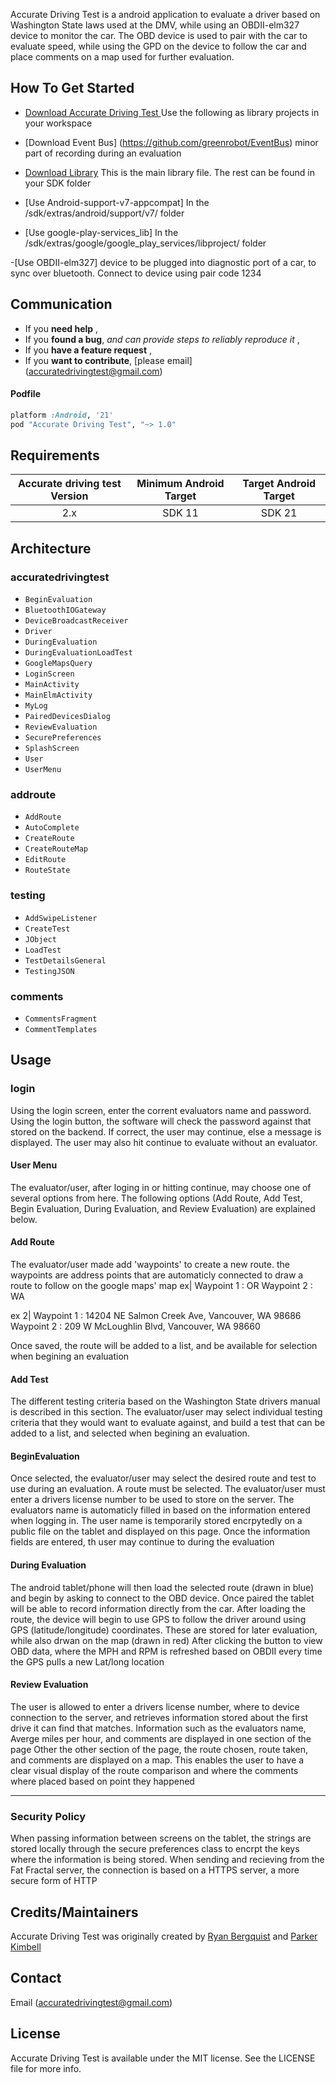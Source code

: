 <p align="center" >

Accurate Driving Test is a android application to evaluate a driver based on Washington State laws used at the DMV, while using an OBDII-elm327 device to monitor the car. The OBD device is used to pair with the car to evaluate speed, while using the GPD on the device to follow the car and place comments on a map used for further evaluation.

## How To Get Started

- [Download Accurate Driving Test ](https://gitlab.encs.vancouver.wsu.edu/r.bergquist7/AccDrivingTestSecond) Use the following as library projects in your workspace 

- [Download Event Bus] (https://github.com/greenrobot/EventBus) minor part of recording during an evaluation

- [Download Library](https://gitlab.encs.vancouver.wsu.edu/r.bergquist7/library) This is the main library file. The rest can be found in your SDK folder

- [Use Android-support-v7-appcompat] In the /sdk/extras/android/support/v7/ folder

- [Use google-play-services_lib] In the /sdk/extras/google/google_play_services/libproject/ folder

-[Use OBDII-elm327] device to be plugged into diagnostic port of a car, to sync over bluetooth. Connect to device using pair code 1234

## Communication

- If you **need help** , 
- If you **found a bug**, _and can provide steps to reliably reproduce it_ ,
- If you **have a feature request** ,
- If you **want to contribute**, [please email] (accuratedrivingtest@gmail.com) 

#### Podfile

```ruby
platform :Android, '21'
pod "Accurate Driving Test", "~> 1.0"
```

## Requirements

| Accurate driving test Version | Minimum Android Target  | Target Android Target| 
|:--------------------:|:---------------------------:|:---------------------------:|
|          2.x         |            SDK 11           |            SDK 21           |


## Architecture

### accuratedrivingtest

- `BeginEvaluation`
- `BluetoothIOGateway`
- `DeviceBroadcastReceiver`
- `Driver`
- `DuringEvaluation`
- `DuringEvaluationLoadTest`
- `GoogleMapsQuery`
- `LoginScreen`
- `MainActivity`
- `MainElmActivity`
- `MyLog`
- `PairedDevicesDialog`
- `ReviewEvaluation`
- `SecurePreferences`
- `SplashScreen`
- `User`
- `UserMenu`



### addroute

- `AddRoute`
- `AutoComplete`
- `CreateRoute`
- `CreateRouteMap`
- `EditRoute`
- `RouteState`

### testing

- `AddSwipeListener`
- `CreateTest`
- `JObject`
- `LoadTest`
- `TestDetailsGeneral`
- `TestingJSON`


### comments

- `CommentsFragment`
- `CommentTemplates`

## Usage

### login

Using the login screen, enter the corrent evaluators name and password. Using the login button, the software will check the password against that stored on the backend. If correct, the user may continue, else a message is displayed. The user may also hit continue to evaluate without an evaluator.

#### User Menu

The evaluator/user, after loging in or hitting continue, may choose one of several options from here. The following options (Add Route, Add Test, Begin Evaluation, During Evaluation, and Review Evaluation) are explained below.

#### Add Route

The evaluator/user made add 'waypoints' to create a new route. the waypoints are address points that are automaticly connected to draw a route to follow on the google maps' map
ex| Waypoint 1 : OR
        Waypoint 2 : WA

ex 2| Waypoint 1 : 14204 NE Salmon Creek Ave, Vancouver, WA 98686
      Waypoint 2 : 209 W McLoughlin Blvd, Vancouver, WA 98660

Once saved, the route will be added to a list, and be available for selection when begining an evaluation

#### Add Test

The different testing criteria based on the Washington State drivers manual is described in this section. The evaluator/user may select individual testing criteria that they would want to evaluate against, and build a test that can be added to a list, and selected when begining an evaluation.

#### BeginEvaluation

Once selected, the evaluator/user may select the desired route and test to use during an evaluation. A route must be selected. The evaluator/user must enter a drivers license number to be used to store on the server. The evaluators name is automaticly filled in based on the information entered when logging in. The user name is temporarily stored encrpytedly on a public file on the tablet and displayed on this page. 
Once the information fields are entered, th user may continue to during the evaluation

#### During Evaluation

The android tablet/phone will then load the selected route (drawn in blue) and begin by asking to connect to the OBD device. Once paired the tablet will be able to record information directly from the car.
After loading the route, the device will begin to use GPS to follow the driver around using GPS (latitude/longitude) coordinates. These are stored for later evaluation, while also drwan on the map (drawn in red)
After clicking the button to view OBD data, where the MPH and RPM is refreshed based on OBDII every time the GPS pulls a new Lat/long location

#### Review Evaluation

The user is allowed to enter a drivers license number, where to device connection to the server, and retrieves information stored about the first drive it can find that matches.
Information such as the evaluators name, Averge miles per hour, and comments are displayed in one section of the page
Other the other section of the page, the route chosen, route taken, and comments are displayed on a map. This enables the user to have a clear visual display of the route comparison and where the comments where placed based on point they happened

---

### Security Policy

When passing information between screens on the tablet, the strings are stored locally through the secure preferences class to encrpt the keys where the information is being stored.
When sending and recieving from the Fat Fractal server, the connection is based on a HTTPS server, a more secure form of HTTP

## Credits/Maintainers

Accurate Driving Test was originally created by [Ryan Bergquist](https://www.linkedin.com/in/ryanbergquist) and [Parker Kimbell](https://www.linkedin.com/in/parkerkimbell) 

## Contact

Email (accuratedrivingtest@gmail.com)

## License

Accurate Driving Test is available under the MIT license. See the LICENSE file for more info.